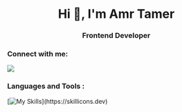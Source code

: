 <h1 align="center">Hi 👋, I'm Amr Tamer</h1>
<h3 align="center">Frontend Developer</h3>

<h3 align="left">Connect with me:</h3>
<p align="left">
  <a href="https://www.linkedin.com/in/amrtamer23/">
    <img src="https://skillicons.dev/icons?i=linkedin" />
  </a>
</p>

<h3 align="left">Languages and Tools : </h3>

[![My Skills](https://skillicons.dev/icons?i=html,css,js,ts,react,tailwind,nextjs,firebase,figma,vscode,cpp,py,)](https://skillicons.dev)
